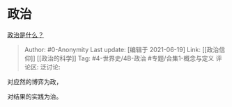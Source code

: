# 政治
[政治是什么？](https://www.zhihu.com/question/21153031/answer/1377857626)

> Author: #0-Anonymity
> Last update: [编辑于 2021-06-19]
> Link: [[政治信仰]] [[政治的科学]]
> Tag: #4-世界史/4B-政治 #专题/合集1-概念与定义
> 评论区:
> 泛讨论:

对应然的博弈为政，

对结果的实践为治。
